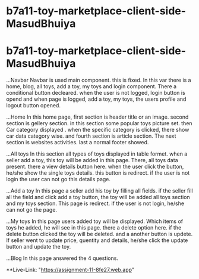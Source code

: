 # b7a11-toy-marketplace-client-side-MasudBhuiya
# b7a11-toy-marketplace-client-side-MasudBhuiya


...Navbar
    Navbar is used main component. this is fixed. In this var there is a home, blog, all toys, add a toy, my toys and login component.  There a conditional button decleared. when the user is not logged, login button is opend and when page is logged, add a toy, my toys, the users profile and logout button opened.

...Home
    In this home page, first section is header title or an image. second section is gellery section. in this section some popular toys picture set. then Car category displayed . when the specific category is clicked, there show car data category wise. and fourth section is article section. The next section is websites activities. last a normal footer showed.

...All toys
    In this section all types of toys displayed in table formet. when a seller add a toy, this toy will be added in this page. There, all toys data present. there a view details button here. when the user click the button, he/she show the single toys details. this button is redirect. if the user is not login the user can not go this details page.

...Add a toy
    In this page a seller add his toy by filling all fields. if the seller fill all the field and click add a toy button, the toy will be added all toys section and my toys section. This page is redirect. if the user is not login, he/she can not go the page.

...My toys
    In this page users added toy will be displayed. Which items of toys he added, he will see in this page.
    there a delete option here. if the delete button clicked the toy will be deleted. and a another button is updete. If seller went to update price, quentity and details, he/she click the update button and update the toy.

...Blog
     In this page answered the 4 questions.


**Live-Link:
    "https://assignment-11-8fe27.web.app"